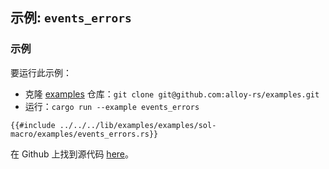 <!-- 不要编辑此文件。它是通过运行 `./scripts/update.sh` 生成的 -->
<!-- 对此文件的任何更改都将被覆盖 -->
<!-- 请改为编辑或创建此模板：./src/templates/sol-macro/events_errors.md -->
<!-- 最新更新: https://github.com/alloy-rs/examples/tree/6ac6ececdbfb33142c128f21df07cd0e92a96620 -->

## 示例: `events_errors`

### 示例

要运行此示例：

- 克隆 [examples](https://github.com/alloy-rs/examples) 仓库：`git clone git@github.com:alloy-rs/examples.git`
- 运行：`cargo run --example events_errors`

```rust,ignore
{{#include ../../../lib/examples/examples/sol-macro/examples/events_errors.rs}}
```

在 Github 上找到源代码 [here](https://github.com/alloy-rs/examples/tree/6ac6ececdbfb33142c128f21df07cd0e92a96620/examples/sol-macro/examples/events_errors.rs)。
